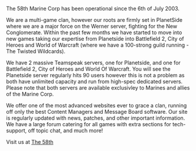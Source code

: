 The 58th Marine Corp has been operational since the 6th of July 2003.

We are a multi-game clan, however our roots are firmly set in PlanetSide where
we are a major force on the Werner server, fighting for the New Conglomerate.
Within the past few months we have started to move into new games taking our
expertise from Planetside into Battlefield 2, City of Heroes and World of
Warcraft (where we have a 100-strong guild running - The Twisted Wildcards).

We have 2 massive Teamspeak servers, one for Planetside, and one for Battlefield
2, City of Heroes and World Of Warcraft. You will see the Planetside server
regularly hits 90 users however this is not a problem as both have unlimited
capacity and run from high-spec dedicated servers. Please note that both servers
are available exclusivley to Marines and allies of the Marine Corp.

We offer one of the most advanced websites ever to grace a clan, running off
only the best Content Managers and Message Board software. Our site is regularly
updated with news, patches, and other important information. We have a large
forum catering for all games with extra sections for tech-support, off topic
chat, and much more!

Visit us at [The 58th](http://www.the58th.com)
